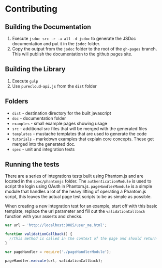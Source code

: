 # Contributing
## Building the Documentation

1. Execute `jsdoc src -r -a all -d jsdoc` to generate the JSDoc documentation and put it in the `jsdoc` folder.
2. Copy the output from the `jsdoc` folder to the root of the `gh-pages` branch. This will publish the documentation to the github pages site.

## Building the Library

1. Execute `gulp`
2. Use `purecloud-api.js` from the `dist` folder

## Folders
- `dist` - destination directory for the built javascript
- `doc` - documentation folder
- `examples` - small example pages showing usage
- `src` - additional src files that will be merged with the generated files
- `templates` - mustache templates that are used to generate the code
- `tutorials` - markdown examples that explain core concepts.  These get merged into the generated doc.
- `spec` - unit and integration tests

## Running the tests
There are a series of integrations tests built using Phantom.js and are located in the `spec/phantomjs` folder.
The `authenticationModule` is used to script the login using OAuth in Phantom.js.
`pageHandlerMondule` is a simple module that handles a lot of the heavy lifting of operating a Phantom.js script, this leaves the actual page test scripts to be as simple as possible.

When creating a new integration test for an example, start off with this basic template, replace the url parameter and fill out the `validationCallback` function with your asserts and checks.

~~~js
var url = 'http://localhost:8085/user_me.html';

function validationCallback() {
  //this method is called in the context of the page and should return true if the page is valid
}

var pageHandler = require('./pageHandlerModule');

pageHandler.execute(url, validationCallback);
~~~
